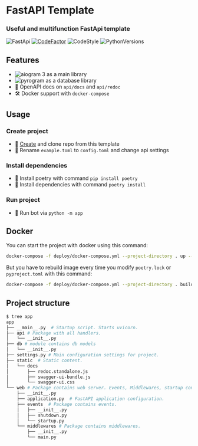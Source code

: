 # FastAPI Template

### Useful and multifunction FastApi template

![FastApi](https://img.shields.io/badge/FastApi-black?style=flat&logo=fastapi)
[![CodeFactor](https://www.codefactor.io/repository/github/rodion-gudz/telegram-bot-template/badge?s=5c628f092285245c2cbab683d2509317bcca48c9)](https://www.codefactor.io/repository/github/rodion-gudz/telegram-bot-template)
![CodeStyle](https://img.shields.io/badge/code%20style-black-black)
![PythonVersions](https://img.shields.io/pypi/pyversions/FastApi)

## Features

* ![aiogram 3](https://img.shields.io/badge/0.85.0-aiogram-blue) as a main library
* ![pyrogram](https://img.shields.io/badge/0.19.2-tortoise--orm-orange) as a database library
* 🎨 OpenAPI docs on `api/docs` and `api/redoc`
* 🛠 Docker support with `docker-compose`

## Usage

### Create project

* 📌 [Create](https://github.com/yeezy-na-izi/FastAPI-template/generate) and clone repo from this template
* 🔑 Rename `example.toml` to `config.toml` and change api settings

### Install dependencies

* 🐍 Install poetry with command `pip install poetry`
* 📎 Install dependencies with command `poetry install`

### Run project

* 🚀 Run bot via `python -m app`

## Docker

You can start the project with docker using this command:

```bash
docker-compose -f deploy/docker-compose.yml --project-directory . up --build
```

But you have to rebuild image every time you modify `poetry.lock` or `pyproject.toml`
with this command:

```bash
docker-compose -f deploy/docker-compose.yml --project-directory . build
```

## Project structure

```bash
$ tree app
app
├── __main__.py  # Startup script. Starts uvicorn.
├── api # Package with all handlers.
│   └── __init__.py
├── db # module contains db models
│   └── __init__.py
├── settings.py # Main configuration settings for project.
├── static  # Static content.
│   └── docs
│       ├── redoc.standalone.js
│       ├── swagger-ui-bundle.js
│       └── swagger-ui.css
└── web # Package contains web server. Events, Middlewares, startup config.
    ├── __init__.py
    ├── application.py  # FastAPI application configuration.
    ├── events  # Package contains events.
    │   ├── __init__.py
    │   ├── shutdown.py
    │   └── startup.py
    └── middlewares # Package contains middlewares.
        ├── __init__.py
        └── main.py
```